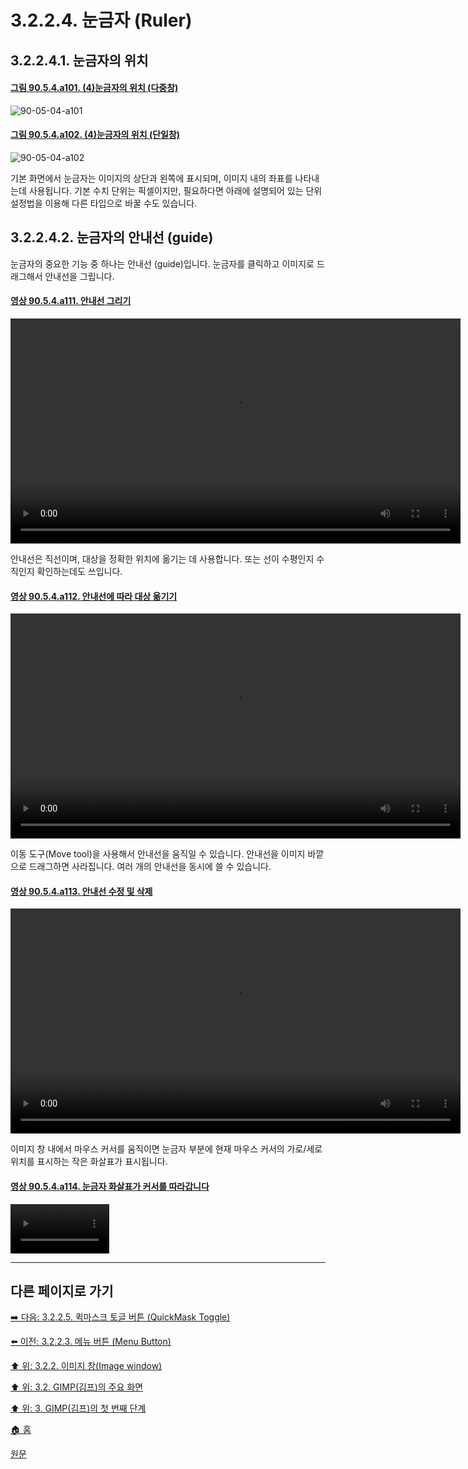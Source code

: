 # 3.2.2.4. 눈금자 (Ruler)
## 3.2.2.4.1. 눈금자의 위치

<a id="90-05-04-a101"></a>

#### [그림 90.5.4.a101. (4)눈금자의 위치 (다중창)](./90-05-04-ruler.md#90-05-04-a101)
![90-05-04-a101](https://github.com/wonder13662/gimp/assets/15767104/8d6c78b9-b84b-4a78-a448-2b72b6705a07)

<a id="90-05-04-a102"></a>

#### [그림 90.5.4.a102. (4)눈금자의 위치 (단일창)](./90-05-04-ruler.md#90-05-04-a102)
![90-05-04-a102](https://github.com/wonder13662/gimp/assets/15767104/01662605-308c-4ac4-bbf5-9fc165a3dad6)

기본 화면에서 눈금자는 이미지의 상단과 왼쪽에 표시되며, 이미지 내의 좌표를 나타내는데 사용됩니다. 기본 수치 단위는 픽셀이지만, 필요하다면 아래에 설명되어 있는 단위 설정법을 이용해 다른 타입으로 바꿀 수도 있습니다.

## 3.2.2.4.2. 눈금자의 안내선 (guide)
눈금자의 중요한 기능 중 하나는 안내선 (guide)입니다. 눈금자를 클릭하고 이미지로 드래그해서 안내선을 그립니다.

<a id="90-05-04-a111"></a>

#### [영상 90.5.4.a111. 안내선 그리기](./90-05-04-ruler.md#90-05-04-a111)
<video controls="controls" width="720" environment="MacOS:Sonoma 14.2.1 GIMP 2.10.36" src="https://github.com/wonder13662/gimp/assets/15767104/604bb899-0e9b-4f76-8c94-fd66fec37808"></video>

안내선은 직선이며, 대상을 정확한 위치에 옮기는 데 사용합니다. 또는 선이 수평인지 수직인지 확인하는데도 쓰입니다.

<a id="90-05-04-a112"></a>

#### [영상 90.5.4.a112. 안내선에 따라 대상 옮기기](./90-05-04-ruler.md#90-05-04-a112)
<video controls="controls" width="720" environment="MacOS:Sonoma 14.2.1 GIMP 2.10.36" src="https://github.com/wonder13662/gimp/assets/15767104/8034ea5d-2c4a-4bc2-b1d2-8a1bec0dcb52"></video>

이동 도구(Move tool)을 사용해서 안내선을 움직일 수 있습니다. 안내선을 이미지 바깥으로 드래그하면 사라집니다. 여러 개의 안내선을 동시에 쓸 수 있습니다.

<a id="90-05-04-a113"></a>

#### [영상 90.5.4.a113. 안내선 수정 및 삭제](./90-05-04-ruler.md#90-05-04-a113)
<video controls="controls" width="720" environment="MacOS:Sonoma 14.2.1 GIMP 2.10.36" src="https://github.com/wonder13662/gimp/assets/15767104/aec0424e-f862-4806-a746-36bb60de25f8"></video>

이미지 창 내에서 마우스 커서를 움직이면 눈금자 부분에 현재 마우스 커서의 가로/세로 위치를 표시하는 작은 화살표가 표시됩니다.

<a id="90-05-04-a114"></a>

#### [영상 90.5.4.a114. 눈금자 화살표가 커서를 따라갑니다](./90-05-04-ruler.md#90-05-04-a114)
<video controls="controls" width="158" environment="MacOS:Sonoma 14.2.1 GIMP 2.10.36" src="https://github.com/wonder13662/gimp/assets/15767104/3d46763e-02c8-4f67-97fb-9ff61934aa35"></video>

***

## 다른 페이지로 가기
[➡️ 다음: 3.2.2.5. 퀵마스크 토글 버튼 (QuickMask Toggle)](./03-02-02-05-quickmask-toggle.md)

[⬅️ 이전: 3.2.2.3. 메뉴 버튼 (Menu Button)](./03-02-02-03-menu-button.md)

[⬆️ 위: 3.2.2. 이미지 창(Image window)](./03-02-02-00-image-window.md)

[⬆️ 위: 3.2. GIMP(김프)의 주요 화면](./03-02-00-main-window.md)

[⬆️ 위: 3. GIMP(김프)의 첫 번째 단계](./03-00-first-step-with-gimp.md)

[🏠 홈](./00-home.md)

[원문](https://docs.gimp.org/2.10/ko/gimp-image-window.html)
